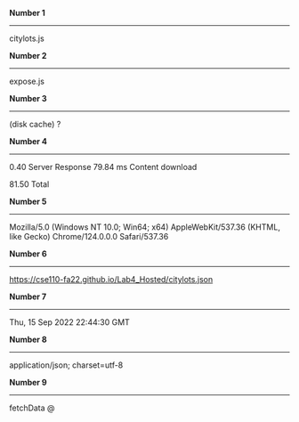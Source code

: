 **Number 1**
<hr>

citylots.js

**Number 2**
<hr>

expose.js

**Number 3**
<hr>

(disk cache)	?

**Number 4**
<hr>
0.40 Server Response
79.84 ms Content download

81.50 Total

**Number 5**
<hr>
 Mozilla/5.0 (Windows NT 10.0; Win64; x64) AppleWebKit/537.36 (KHTML, like Gecko) Chrome/124.0.0.0 Safari/537.36
 
**Number 6**
<hr>

https://cse110-fa22.github.io/Lab4_Hosted/citylots.json

**Number 7**
<hr>

Thu, 15 Sep 2022 22:44:30 GMT


**Number 8**
<hr>

application/json; charset=utf-8


**Number 9**
<hr>

fetchData @
